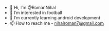 - 👋 Hi, I’m @RomanNihal
- 👀 I’m interested in football
- 🌱 I’m currently learning android development
- 📫 How to reach me - nihalroman7@gmail.com

<!---
RomanNihal/RomanNihal is a ✨ special ✨ repository because its `README.md` (this file) appears on your GitHub profile.
You can click the Preview link to take a look at your changes.
--->
